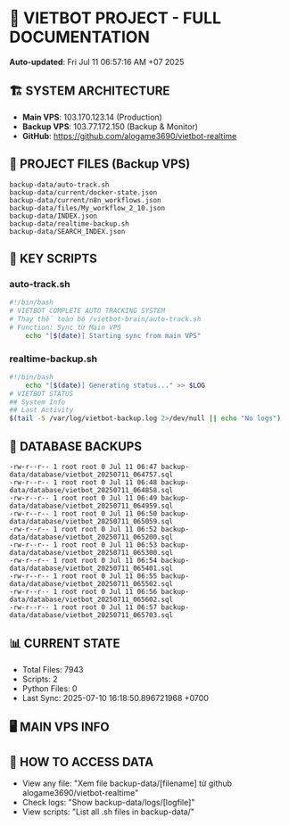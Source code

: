 # 🤖 VIETBOT PROJECT - FULL DOCUMENTATION
**Auto-updated**: Fri Jul 11 06:57:16 AM +07 2025

## 🏗️ SYSTEM ARCHITECTURE
- **Main VPS**: 103.170.123.14 (Production)
- **Backup VPS**: 103.77.172.150 (Backup & Monitor)
- **GitHub**: https://github.com/alogame3690/vietbot-realtime

## 📁 PROJECT FILES (Backup VPS)
```
backup-data/auto-track.sh
backup-data/current/docker-state.json
backup-data/current/n8n_workflows.json
backup-data/files/My_workflow_2_10.json
backup-data/INDEX.json
backup-data/realtime-backup.sh
backup-data/SEARCH_INDEX.json
```

## 🔧 KEY SCRIPTS
### auto-track.sh
```bash
#!/bin/bash
# VIETBOT COMPLETE AUTO TRACKING SYSTEM
# Thay thế toàn bộ /vietbot-brain/auto-track.sh
# Function: Sync từ Main VPS
    echo "[$(date)] Starting sync from main VPS"
```
### realtime-backup.sh
```bash
#!/bin/bash
    echo "[$(date)] Generating status..." >> $LOG
# VIETBOT STATUS
## System Info
## Last Activity
$(tail -5 /var/log/vietbot-backup.log 2>/dev/null || echo "No logs")
```

## 💾 DATABASE BACKUPS
```
-rw-r--r-- 1 root root 0 Jul 11 06:47 backup-data/database/vietbot_20250711_064757.sql
-rw-r--r-- 1 root root 0 Jul 11 06:48 backup-data/database/vietbot_20250711_064858.sql
-rw-r--r-- 1 root root 0 Jul 11 06:49 backup-data/database/vietbot_20250711_064959.sql
-rw-r--r-- 1 root root 0 Jul 11 06:50 backup-data/database/vietbot_20250711_065059.sql
-rw-r--r-- 1 root root 0 Jul 11 06:52 backup-data/database/vietbot_20250711_065200.sql
-rw-r--r-- 1 root root 0 Jul 11 06:53 backup-data/database/vietbot_20250711_065300.sql
-rw-r--r-- 1 root root 0 Jul 11 06:54 backup-data/database/vietbot_20250711_065401.sql
-rw-r--r-- 1 root root 0 Jul 11 06:55 backup-data/database/vietbot_20250711_065502.sql
-rw-r--r-- 1 root root 0 Jul 11 06:56 backup-data/database/vietbot_20250711_065602.sql
-rw-r--r-- 1 root root 0 Jul 11 06:57 backup-data/database/vietbot_20250711_065703.sql
```

## 📊 CURRENT STATE
- Total Files: 7943
- Scripts: 2
- Python Files: 0
- Last Sync: 2025-07-10 16:18:50.896721968 +0700

## 🖥️ MAIN VPS INFO


## 🚨 HOW TO ACCESS DATA
- View any file: "Xem file backup-data/[filename] từ github alogame3690/vietbot-realtime"
- Check logs: "Show backup-data/logs/[logfile]"
- View scripts: "List all .sh files in backup-data/"
